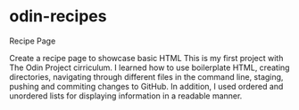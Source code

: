# odin-recipes
Recipe Page

Create a recipe page to showcase basic HTML
This is my first project with The Odin Project cirriculum. I learned how to use boilerplate HTML, creating directories, navigating through different files in the command line, staging, pushing and commiting changes to GitHub. In addition, I used ordered and unordered lists for displaying information in a readable manner. 

